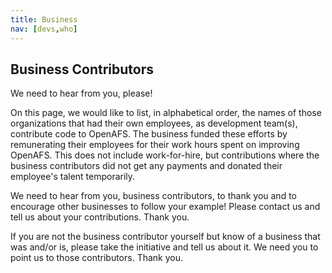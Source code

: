 ```yaml
---
title: Business
nav: [devs,who]
---
```


## Business Contributors ##

We need to hear from you, please!

On this page, we would like to list, in alphabetical order, the names of those organizations that had their own employees, as development team(s), contribute code to OpenAFS.  The business funded these efforts by remunerating their employees for their work hours spent on improving OpenAFS.  This does not include work-for-hire, but contributions where the business contributors did not get any payments and donated their employee's talent temporarily.

We need to hear from you, business contributors, to thank you and to encourage other businesses to follow your example!  Please contact us and tell us about your contributions.  Thank you.

If you are not the business contributor yourself but know of a business that was and/or is, please take the initiative and tell us about it.  We need you to point us to those contributors. Thank you.
